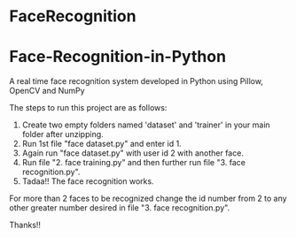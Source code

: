 # FaceRecognition
# Face-Recognition-in-Python
A real time face recognition system developed in Python using Pillow, OpenCV and NumPy 

The steps to run this project are as follows:
1. Create two empty folders named 'dataset' and 'trainer' in your main folder after unzipping.
2. Run 1st file "face dataset.py" and enter id 1.
3. Again run "face dataset.py" with user id 2 with another face.
4. Run file "2. face training.py" and then further run file "3. face recognition.py".
5. Tadaa!! The face recognition works.

For more than 2 faces to be recognized change the id number from 2 to any other greater number desired in file "3. face recognition.py".

Thanks!!
